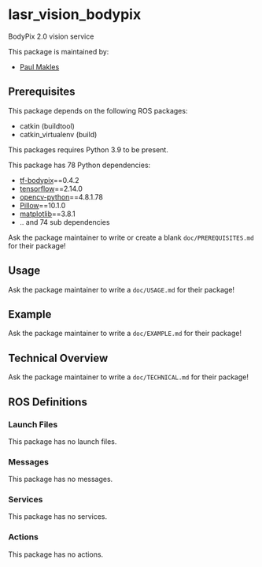 # lasr_vision_bodypix

BodyPix 2.0 vision service

This package is maintained by:
- [Paul Makles](mailto:me@insrt.uk)

## Prerequisites

This package depends on the following ROS packages:
- catkin (buildtool)
- catkin_virtualenv (build)

This packages requires Python 3.9 to be present.

This package has 78 Python dependencies:
- [tf-bodypix](https://pypi.org/project/tf-bodypix)==0.4.2
- [tensorflow](https://pypi.org/project/tensorflow)==2.14.0
- [opencv-python](https://pypi.org/project/opencv-python)==4.8.1.78
- [Pillow](https://pypi.org/project/Pillow)==10.1.0
- [matplotlib](https://pypi.org/project/matplotlib)==3.8.1
- .. and 74 sub dependencies

Ask the package maintainer to write or create a blank `doc/PREREQUISITES.md` for their package!

## Usage

Ask the package maintainer to write a `doc/USAGE.md` for their package!

## Example

Ask the package maintainer to write a `doc/EXAMPLE.md` for their package!

## Technical Overview

Ask the package maintainer to write a `doc/TECHNICAL.md` for their package!

## ROS Definitions

### Launch Files

This package has no launch files.

### Messages

This package has no messages.

### Services

This package has no services.

### Actions

This package has no actions.
